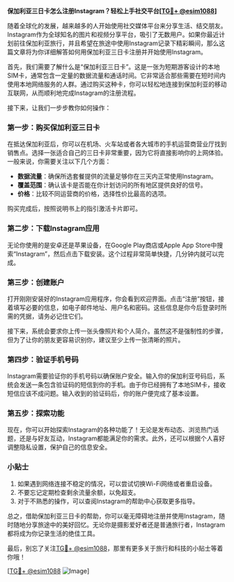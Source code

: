 **保加利亚三日卡怎么注册Instagram？轻松上手社交平台[[TG💪+ @esim1088](https://t.me/s/esim1088)]**

随着全球化的发展，越来越多的人开始使用社交媒体平台来分享生活、结交朋友。Instagram作为全球知名的图片和视频分享平台，吸引了无数用户。如果你最近计划前往保加利亚旅行，并且希望在旅途中使用Instagram记录下精彩瞬间，那么这篇文章将为你详细解答如何用保加利亚三日卡注册并开始使用Instagram。

首先，我们需要了解什么是“保加利亚三日卡”。这是一张为短期游客设计的本地SIM卡，通常包含一定量的数据流量和通话时间。它非常适合那些需要在短时间内使用本地网络服务的人群。通过购买这种卡，你可以轻松地连接到保加利亚的移动互联网，从而顺利地完成Instagram的注册流程。

接下来，让我们一步步教你如何操作：

### 第一步：购买保加利亚三日卡

在抵达保加利亚后，你可以在机场、火车站或者各大城市的手机运营商营业厅找到销售点。选择一张适合自己的三日卡非常重要，因为它将直接影响你的上网体验。一般来说，你需要关注以下几个方面：

- **数据流量**：确保所选套餐提供的流量足够你在三天内正常使用Instagram。
- **覆盖范围**：确认该卡是否能在你计划访问的所有地区提供良好的信号。
- **价格**：比较不同运营商的价格，选择性价比最高的选项。

购买完成后，按照说明书上的指引激活卡片即可。

### 第二步：下载Instagram应用

无论你使用的是安卓还是苹果设备，在Google Play商店或Apple App Store中搜索“Instagram”，然后点击下载安装。这个过程非常简单快捷，几分钟内就可以完成。

### 第三步：创建账户

打开刚刚安装好的Instagram应用程序，你会看到欢迎界面。点击“注册”按钮，接着填写必要的信息，如电子邮件地址、用户名和密码。这些信息是你今后登录时所需的凭据，请务必记住它们。

接下来，系统会要求你上传一张头像照片和个人简介。虽然这不是强制性的步骤，但为了让你的朋友更容易识别你，建议至少上传一张清晰的照片。

### 第四步：验证手机号码

Instagram需要验证你的手机号码以确保账户安全。输入你的保加利亚号码后，系统会发送一条包含验证码的短信到你的手机。由于你已经拥有了本地SIM卡，接收短信应该不成问题。输入收到的验证码后，你的账户便完成了基本设置。

### 第五步：探索功能

现在，你可以开始探索Instagram的各种功能了！无论是发布动态、浏览热门话题，还是与好友互动，Instagram都能满足你的需求。此外，还可以根据个人喜好调整隐私设置，保护自己的信息安全。

### 小贴士

1. 如果遇到网络连接不稳定的情况，可以尝试切换Wi-Fi网络或者重启设备。
2. 不要忘记定期检查剩余流量余额，以免超支。
3. 对于不熟悉的操作，可以查阅Instagram的帮助中心获取更多指导。

总之，借助保加利亚三日卡的帮助，你可以毫无障碍地注册并使用Instagram，随时随地分享旅途中的美好回忆。无论你是摄影爱好者还是普通旅行者，Instagram都将成为你记录生活的绝佳工具。

最后，别忘了关注[TG💪+ @esim1088](https://t.me/s/esim1088)，那里有更多关于旅行和科技的小贴士等着你哦！

[[TG💪+ @esim1088](https://t.me/s/esim1088) ![Image](https://i.postimg.cc/4NQfJmqS/Snipaste-2025-05-13-00-14-12.png)]